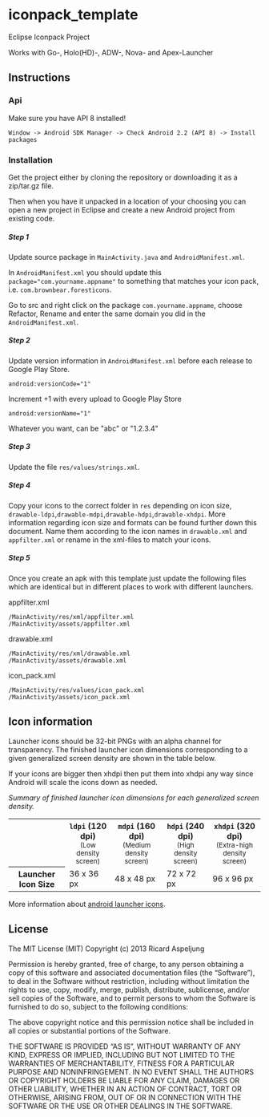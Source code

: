 # iconpack_template

Eclipse Iconpack Project

Works with Go-, Holo(HD)-, ADW-, Nova- and Apex-Launcher


## Instructions

### Api
Make sure you have API 8 installed!

	Window -> Android SDK Manager -> Check Android 2.2 (API 8) -> Install packages

### Installation
Get the project either by cloning the repository or downloading it as a zip/tar.gz file.

Then when you have it unpacked in a location of your choosing you can open a new project in Eclipse and create a new Android project from existing code.


##### Step 1
Update source package in `MainActivity.java` and `AndroidManifest.xml`.

In `AndroidManifest.xml` you should update this `package="com.yourname.appname"` to something that matches your icon pack, i.e. `com.brownbear.foresticons`.

Go to src and right click on the package `com.yourname.appname`, choose Refactor, Rename and enter the same domain you did in the `AndroidManifest.xml`.


##### Step 2
Update version information in `AndroidManifest.xml` before each release to Google Play Store.

	android:versionCode="1"
Increment +1 with every upload to Google Play Store

	android:versionName="1"
Whatever you want, can be "abc" or "1.2.3.4"


##### Step 3

Update the file `res/values/strings.xml`.


##### Step 4
Copy your icons to the correct folder in `res` depending on icon size, `drawable-ldpi`,`drawable-mdpi`,`drawable-hdpi`,`drawable-xhdpi`.
More information regarding icon size and formats can be found further down this document. 
Name them according to the icon names in `drawable.xml` and `appfilter.xml` or rename in the xml-files to match your icons.


##### Step 5
Once you create an apk with this template just update the following files which are identical but in different places to work with different launchers.

appfilter.xml

	/MainActivity/res/xml/appfilter.xml
	/MainActivity/assets/appfilter.xml

drawable.xml

	/MainActivity/res/xml/drawable.xml
	/MainActivity/assets/drawable.xml

icon_pack.xml

	/MainActivity/res/values/icon_pack.xml
	/MainActivity/assets/icon_pack.xml

## Icon information

Launcher icons should be 32-bit PNGs with an alpha channel for transparency. The finished launcher icon dimensions corresponding to a given generalized screen density are shown in the table below.

If your icons are bigger then xhdpi then put them into xhdpi any way since Android will scale the icons down as needed.

*Summary of finished launcher icon dimensions for each generalized screen density.*
<table>
  <tbody>
  <tr>
    <th></th>
    <th>
      <code>ldpi</code> (120 dpi)<br>
      <small style="font-weight: normal">(Low density screen)</small>
    </th>
    <th>
      <code>mdpi</code> (160 dpi)<br>
      <small style="font-weight: normal">(Medium density screen)</small>
    </th>
    <th>
      <code>hdpi</code> (240 dpi)<br>
      <small style="font-weight: normal">(High density screen)</small>
    </th>
    <th>
      <code>xhdpi</code> (320 dpi)<br>
      <small style="font-weight: normal">(Extra-high density screen)</small>
    </th>
  </tr>
  <tr>
    <th>
      Launcher Icon Size
    </th>
    <td>
      36 x 36 px
    </td>
    <td>
      48 x 48 px
    </td>
    <td>
      72 x 72 px
    </td>
    <td>
      96 x 96 px
    </td>
  </tr>
  </tbody>
</table>

More information about [android launcher icons](http://developer.android.com/guide/practices/ui_guidelines/icon_design_launcher.html).

## License
The MIT License (MIT) Copyright (c) 2013 Ricard Aspeljung

Permission is hereby granted, free of charge, to any person obtaining a copy of this software and associated documentation files (the “Software”), to deal in the Software without restriction, including without limitation the rights to use, copy, modify, merge, publish, distribute, sublicense, and/or sell copies of the Software, and to permit persons to whom the Software is furnished to do so, subject to the following conditions:

The above copyright notice and this permission notice shall be included in all copies or substantial portions of the Software.

THE SOFTWARE IS PROVIDED “AS IS”, WITHOUT WARRANTY OF ANY KIND, EXPRESS OR IMPLIED, INCLUDING BUT NOT LIMITED TO THE WARRANTIES OF MERCHANTABILITY, FITNESS FOR A PARTICULAR PURPOSE AND NONINFRINGEMENT. IN NO EVENT SHALL THE AUTHORS OR COPYRIGHT HOLDERS BE LIABLE FOR ANY CLAIM, DAMAGES OR OTHER LIABILITY, WHETHER IN AN ACTION OF CONTRACT, TORT OR OTHERWISE, ARISING FROM, OUT OF OR IN CONNECTION WITH THE SOFTWARE OR THE USE OR OTHER DEALINGS IN THE SOFTWARE.

